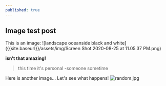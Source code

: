 ```yaml
---
published: true
---
```



## **Image test post**
This is an image:
![landscape oceanside black and white]({{site.baseurl}}/assets/img/Screen Shot 2020-08-25 at 11.05.37 PM.png)

__isn't that amazing!__

> this time it's personal
> -someone sometime

Here is another image...
Let's see what happens!
![random.jpg]({{site.baseurl}}/assets/img/random.jpg)
